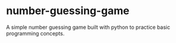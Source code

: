 # number-guessing-game
A simple number guessing game built with python to practice basic programming concepts.
